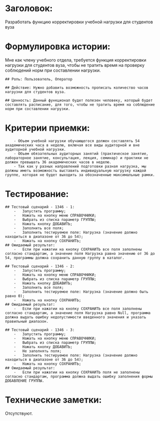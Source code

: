 #	Заголовок: 
Разработать функцию корректировки учебной нагрузки для студентов вуза

#	Формулировка истории:
Мне как члену учебного отдела, требуется функция корректировки нагрузки для студентов вуза, чтобы не тратить время на проверку соблюдений норм при составлении нагрузки.

 	## Роль: Пользователь, Оператор

	## Действие: Нужно добавить возможность прописать количество часов нагрузки для студентов вуза.

	## Ценность: Данный функционал будет полезен человеку, который будет составлять расписание, для того, чтобы не тратить время на соблюдение норм при составлении нагрузки.

#	Критерии приемки:

		- Объем учебной нагрузки обучающегося должен составлять 54 академических часа в неделю, включая все виды аудиторной и вне аудиторной учебной нагрузки.
		- Объем обязательных аудиторных занятий (практическое занятие, лабораторное занятие, консультация, лекция, семинар) и практики не должен превышать 36 академических часов в неделю.
		- Так как у разных направлений подготовки разная нагрузка, мы должны иметь возможность выставить индивидуальную нагрузку каждой группе, которая не будет выходить за обозначенные максимальные рамки.

#	Тестирование:

	## Тестовый сценарий - 1346 - 1: 
		-	Запустить программу;
		-	Нажать на кнопку меню СПРАВОЧНИКИ;
		-	Выбрать из списка параметр ГРУППЫ;
		-	Нажать кнопку ДОБАВИТЬ;
		-	Заполнить все поля;
		-	Заполнить тестируемое поле: Нагрузка (значение должно находиться в диапазоне от 36 до 54);
		-	Нажать на кнопку СОХРАНИТЬ;
    ## Ожидаемый результат:
        -	Если при нажатии на кнопку СОХРАНИТЬ все поля заполнены согласно стандартам, а значение поля Нагрузка равно значению от 36 до 54, программы должна сохранить данную группу в каталог.
        
    ## Тестовый сценарий - 1346 - 2: 
		-	Запустить программу;
		-	Нажать на кнопку меню СПРАВОЧНИКИ;
		-	Выбрать из списка параметр ГРУППЫ;
		-	Нажать кнопку ДОБАВИТЬ;
		-	Заполнить все поля;
		-	Заполнить тестируемое поле: Нагрузка (значение должно быть равно 0);
		-	Нажать на кнопку СОХРАНИТЬ;    
	## Ожидаемый результат:
        -	Если при нажатии на кнопку СОХРАНИТЬ все поля заполнены согласно стандартам, а значение поля Нагрузка равно Null, программа должна выдать ошибку недопустимости введенного значения и указать правильный диапазон.
        
    ## Тестовый сценарий - 1346 - 3: 
		-	Запустить программу;
		-	Нажать на кнопку меню СПРАВОЧНИКИ;
		-	Выбрать из списка параметр ГРУППЫ;
		-	Нажать кнопку ДОБАВИТЬ;
		-	Не заполнять поля;
		-	Заполнить тестируемое поле: Нагрузка (значение должно находиться в диапазоне от 36 до 54);
		-	Нажать на кнопку СОХРАНИТЬ;    
	## Ожидаемый результат:
		-	Если при нажатии на кнопку СОХРАНИТЬ поля не заполнены согласно стандартам, программа должна выдать ошибку заполнения формы ДОБАВЛЕНИЕ ГРУППЫ.
    
#	Технические заметки:
Отсутствуют.











